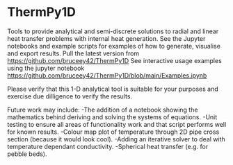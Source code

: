 # ThermPy1D
Tools to provide analytical and semi-discrete solutions to radial and linear heat transfer problems with internal heat generation.
See the Jupyter notebooks and example scripts for examples of how to generate, visualise and export results.
Pull the latest version from https://github.com/bruceey42/ThermPy1D
See interactive usage examples using the jupyter notebook https://github.com/bruceey42/ThermPy1D/blob/main/Examples.ipynb

Please verify that this 1-D analytical tool is suitable for your purposes and exercise due dilligence to verify the results. 

Future work may include:
	-The addition of a notebook showing the mathematics behind deriving and solving the systems of equations.
	-Unit testing to ensure all areas of functionality work and that script performs well for known results.
	-Colour map plot of temperature through 2D pipe cross section (because it would look cool).
	-Adding an iterative solver to deal with temperature dependant conductivity.
	-Spherical heat transfer (e.g. for pebble beds).